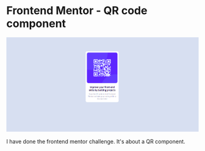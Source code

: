# Frontend Mentor - QR code component

![qr-component](./images/qr-component.png)


I have done the frontend mentor challenge. It's about a QR component. 
